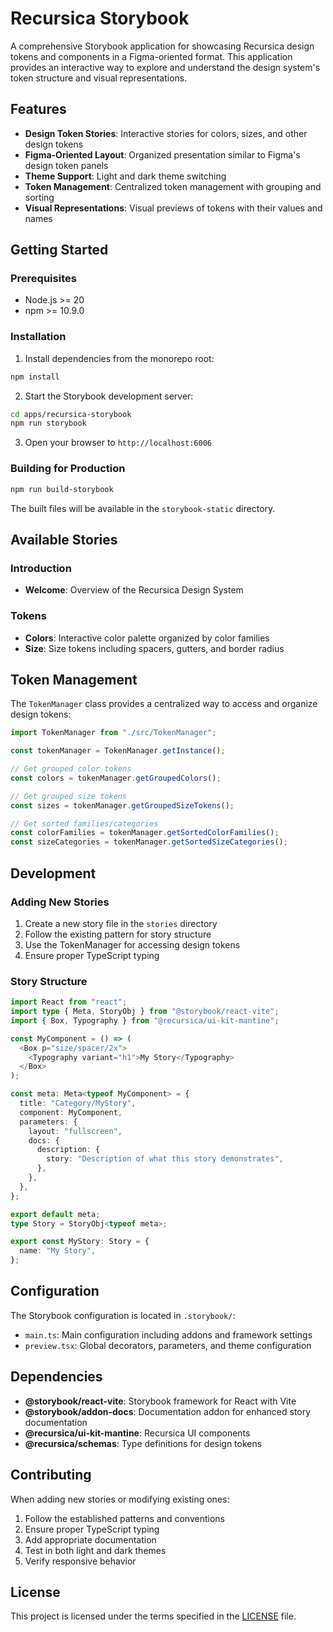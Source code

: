 # Recursica Storybook

A comprehensive Storybook application for showcasing Recursica design tokens and components in a Figma-oriented format. This application provides an interactive way to explore and understand the design system's token structure and visual representations.

## Features

- **Design Token Stories**: Interactive stories for colors, sizes, and other design tokens
- **Figma-Oriented Layout**: Organized presentation similar to Figma's design token panels
- **Theme Support**: Light and dark theme switching
- **Token Management**: Centralized token management with grouping and sorting
- **Visual Representations**: Visual previews of tokens with their values and names

## Getting Started

### Prerequisites

- Node.js >= 20
- npm >= 10.9.0

### Installation

1. Install dependencies from the monorepo root:

```sh
npm install
```

2. Start the Storybook development server:

```sh
cd apps/recursica-storybook
npm run storybook
```

3. Open your browser to `http://localhost:6006`

### Building for Production

```sh
npm run build-storybook
```

The built files will be available in the `storybook-static` directory.

## Available Stories

### Introduction

- **Welcome**: Overview of the Recursica Design System

### Tokens

- **Colors**: Interactive color palette organized by color families
- **Size**: Size tokens including spacers, gutters, and border radius

## Token Management

The `TokenManager` class provides a centralized way to access and organize design tokens:

```typescript
import TokenManager from "./src/TokenManager";

const tokenManager = TokenManager.getInstance();

// Get grouped color tokens
const colors = tokenManager.getGroupedColors();

// Get grouped size tokens
const sizes = tokenManager.getGroupedSizeTokens();

// Get sorted families/categories
const colorFamilies = tokenManager.getSortedColorFamilies();
const sizeCategories = tokenManager.getSortedSizeCategories();
```

## Development

### Adding New Stories

1. Create a new story file in the `stories` directory
2. Follow the existing pattern for story structure
3. Use the TokenManager for accessing design tokens
4. Ensure proper TypeScript typing

### Story Structure

```typescript
import React from "react";
import type { Meta, StoryObj } from "@storybook/react-vite";
import { Box, Typography } from "@recursica/ui-kit-mantine";

const MyComponent = () => (
  <Box p="size/spacer/2x">
    <Typography variant="h1">My Story</Typography>
  </Box>
);

const meta: Meta<typeof MyComponent> = {
  title: "Category/MyStory",
  component: MyComponent,
  parameters: {
    layout: "fullscreen",
    docs: {
      description: {
        story: "Description of what this story demonstrates",
      },
    },
  },
};

export default meta;
type Story = StoryObj<typeof meta>;

export const MyStory: Story = {
  name: "My Story",
};
```

## Configuration

The Storybook configuration is located in `.storybook/`:

- `main.ts`: Main configuration including addons and framework settings
- `preview.tsx`: Global decorators, parameters, and theme configuration

## Dependencies

- **@storybook/react-vite**: Storybook framework for React with Vite
- **@storybook/addon-docs**: Documentation addon for enhanced story documentation
- **@recursica/ui-kit-mantine**: Recursica UI components
- **@recursica/schemas**: Type definitions for design tokens

## Contributing

When adding new stories or modifying existing ones:

1. Follow the established patterns and conventions
2. Ensure proper TypeScript typing
3. Add appropriate documentation
4. Test in both light and dark themes
5. Verify responsive behavior

## License

This project is licensed under the terms specified in the [LICENSE](../../LICENSE) file.
